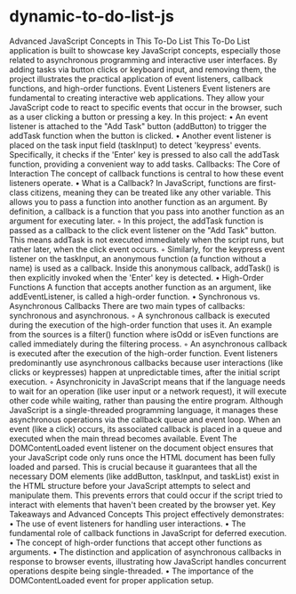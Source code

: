 # dynamic-to-do-list-js
Advanced JavaScript Concepts in This To-Do List
This To-Do List application is built to showcase key JavaScript concepts, especially those related to asynchronous programming and interactive user interfaces. By adding tasks via button clicks or keyboard input, and removing them, the project illustrates the practical application of event listeners, callback functions, and high-order functions.
Event Listeners
Event listeners are fundamental to creating interactive web applications. They allow your JavaScript code to react to specific events that occur in the browser, such as a user clicking a button or pressing a key. In this project:
• An event listener is attached to the "Add Task" button (addButton) to trigger the addTask function when the button is clicked.
• Another event listener is placed on the task input field (taskInput) to detect 'keypress' events. Specifically, it checks if the 'Enter' key is pressed to also call the addTask function, providing a convenient way to add tasks.
Callbacks: The Core of Interaction
The concept of callback functions is central to how these event listeners operate.
• What is a Callback? In JavaScript, functions are first-class citizens, meaning they can be treated like any other variable. This allows you to pass a function into another function as an argument. By definition, a callback is a function that you pass into another function as an argument for executing later.
    ◦ In this project, the addTask function is passed as a callback to the click event listener on the "Add Task" button. This means addTask is not executed immediately when the script runs, but rather later, when the click event occurs.
    ◦ Similarly, for the keypress event listener on the taskInput, an anonymous function (a function without a name) is used as a callback. Inside this anonymous callback, addTask() is then explicitly invoked when the 'Enter' key is detected.
• High-Order Functions A function that accepts another function as an argument, like addEventListener, is called a high-order function.
• Synchronous vs. Asynchronous Callbacks There are two main types of callbacks: synchronous and asynchronous.
    ◦ A synchronous callback is executed during the execution of the high-order function that uses it. An example from the sources is a filter() function where isOdd or isEven functions are called immediately during the filtering process.
    ◦ An asynchronous callback is executed after the execution of the high-order function. Event listeners predominantly use asynchronous callbacks because user interactions (like clicks or keypresses) happen at unpredictable times, after the initial script execution.
    ◦ Asynchronicity in JavaScript means that if the language needs to wait for an operation (like user input or a network request), it will execute other code while waiting, rather than pausing the entire program. Although JavaScript is a single-threaded programming language, it manages these asynchronous operations via the callback queue and event loop. When an event (like a click) occurs, its associated callback is placed in a queue and executed when the main thread becomes available.
 Event
The DOMContentLoaded event listener on the document object ensures that your JavaScript code only runs once the HTML document has been fully loaded and parsed. This is crucial because it guarantees that all the necessary DOM elements (like addButton, taskInput, and taskList) exist in the HTML structure before your JavaScript attempts to select and manipulate them. This prevents errors that could occur if the script tried to interact with elements that haven't been created by the browser yet.
Key Takeaways and Advanced Concepts
This project effectively demonstrates:
• The use of event listeners for handling user interactions.
• The fundamental role of callback functions in JavaScript for deferred execution.
• The concept of high-order functions that accept other functions as arguments.
• The distinction and application of asynchronous callbacks in response to browser events, illustrating how JavaScript handles concurrent operations despite being single-threaded.
• The importance of the DOMContentLoaded event for proper application setup.

